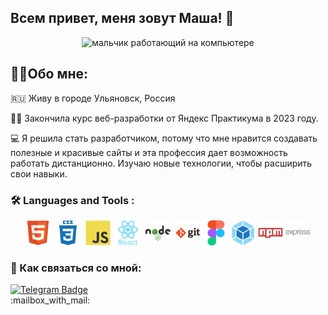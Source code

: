 ## Всем привет, меня зовут Маша! 👋

<div class="header" align="center">
  <img src="https://i.giphy.com/media/v1.Y2lkPTc5MGI3NjExZW5zem8yMWhqcDdmbDExYmhvdjFmaHAzN2pnZnY5d2Nua3M4cmJqMyZlcD12MV9pbnRlcm5hbF9naWZfYnlfaWQmY3Q9cw/M9gbBd9nbDrOTu1Mqx/giphy.gif" alt="мальчик работающий на компьютере">
</div>


## :woman_technologist:Обо мне: 

:ru: Живу в городе Ульяновск, Россия

:woman_student: Закончила курс веб-разработки от Яндекс Практикума в 2023 году.

:computer: Я решила стать разработчиком, потому что  мне нравится создавать полезные и красивые сайты и эта профессия дает возможность работать дистанционно. Изучаю новые технологии, чтобы расширить свои навыки.

### :hammer_and_wrench: Languages and Tools :

<div class="languages" align="center">
   <img src="https://github.com/devicons/devicon/blob/master/icons/html5/html5-original.svg" title="HTML5" alt="HTML" width="40" height="40"/>&nbsp;
  <img src="https://github.com/devicons/devicon/blob/master/icons/css3/css3-plain-wordmark.svg"  title="CSS3" alt="CSS" width="40" height="40"/>&nbsp;
  <img src="https://github.com/devicons/devicon/blob/master/icons/javascript/javascript-original.svg" title="JavaScript" alt="JavaScript" width="40" height="40"/>&nbsp;
   <img src="https://github.com/devicons/devicon/blob/master/icons/react/react-original-wordmark.svg" title="React" alt="React" width="40" height="40"/>&nbsp;
  <img src="https://github.com/devicons/devicon/blob/master/icons/nodejs/nodejs-original-wordmark.svg" title="NodeJS" alt="NodeJS" width="40" height="40"/>&nbsp;
  <img src="https://github.com/devicons/devicon/blob/master/icons/git/git-original-wordmark.svg" title="Git" alt="Git" width="40" height="40"/>
  <img src="https://github.com/devicons/devicon/blob/master/icons/figma/figma-original.svg?short_path=b3edc6d"width="40" height="40" title="Figma" alt="Figma"/>
  <img src="https://github.com/devicons/devicon/blob/master/icons/webpack/webpack-original.svg" title="Webpack" alt="Webpack" width="40" height="40">
  <img src="https://github.com/devicons/devicon/blob/master/icons/npm/npm-original-wordmark.svg" title="npm" alt="npm" width="40" height="40">
  <img src="https://github.com/devicons/devicon/blob/master/icons/express/express-original-wordmark.svg" title="express" alt="express" width="40" height="40">
</div>

### 💬 Как связаться со мной:
  <div id="badges">
  <a href="https://t.me/Mariya_Ilyina">
    <img src="https://img.shields.io/badge/Telegram-blue?logo=telegram&logoColor=white&style=for-the-badge" alt="Telegram Badge"/>
  </a>
</div>
 :mailbox_with_mail:
